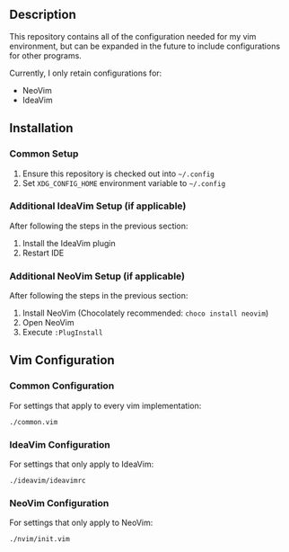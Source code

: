## Description
This repository contains all of the configuration needed for my vim environment, but can be expanded in the future to include configurations for other programs.

Currently, I only retain configurations for:
- NeoVim
- IdeaVim

## Installation

### Common Setup
1. Ensure this repository is checked out into `~/.config`
2. Set `XDG_CONFIG_HOME` environment variable to `~/.config`

### Additional IdeaVim Setup (if applicable)
After following the steps in the previous section:
1. Install the IdeaVim plugin
2. Restart IDE

### Additional NeoVim Setup (if applicable)
After following the steps in the previous section:
1. Install NeoVim (Chocolately recommended: `choco install neovim`)
2. Open NeoVim
2. Execute `:PlugInstall`

## Vim Configuration

### Common Configuration
For settings that apply to every vim implementation:
```
./common.vim
```

### IdeaVim Configuration
For settings that only apply to IdeaVim:
```
./ideavim/ideavimrc
```

### NeoVim Configuration
For settings that only apply to NeoVim:
```
./nvim/init.vim
```

